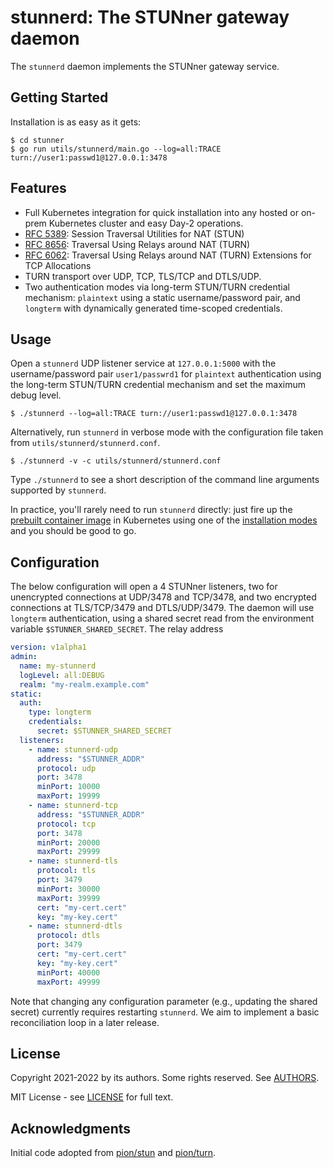 # stunnerd: The STUNner gateway daemon

The `stunnerd` daemon implements the STUNner gateway service.

## Getting Started

Installation is as easy as it gets:

```console
$ cd stunner
$ go run utils/stunnerd/main.go --log=all:TRACE turn://user1:passwd1@127.0.0.1:3478
```

## Features

* Full Kubernetes integration for quick installation into any hosted or on-prem Kubernetes cluster
  and easy Day-2 operations.
* [RFC 5389](https://tools.ietf.org/html/rfc5389): Session Traversal Utilities for NAT (STUN)
* [RFC 8656](https://tools.ietf.org/html/rfc8656): Traversal Using Relays around NAT (TURN)
* [RFC 6062](https://tools.ietf.org/html/rfc6062): Traversal Using Relays around NAT (TURN)
  Extensions for TCP Allocations
* TURN transport over UDP, TCP, TLS/TCP and DTLS/UDP.
* Two authentication modes via long-term STUN/TURN credential mechanism: `plaintext` using a static
  username/password pair, and `longterm` with dynamically generated time-scoped credentials.

## Usage

Open a `stunnerd` UDP listener service at `127.0.0.1:5000` with the username/password pair
`user1/passwrd1` for `plaintext` authentication using the long-term STUN/TURN credential mechanism
and set the maximum debug level.

```console
$ ./stunnerd --log=all:TRACE turn://user1:passwd1@127.0.0.1:3478
```

Alternatively, run `stunnerd` in verbose mode with the configuration file taken from
`utils/stunnerd/stunnerd.conf`.

```console
$ ./stunnerd -v -c utils/stunnerd/stunnerd.conf
```

Type `./stunnerd` to see a short description of the command line arguments supported by `stunnerd`.

In practice, you'll rarely need to run `stunnerd` directly: just fire up the [prebuilt container
image](https://hub.docker.com/repository/docker/l7mp/stunnerd) in Kubernetes using one of the
[installation modes](/doc/INSTALL.md) and you should be good to go.

## Configuration

The below configuration will open a 4 STUNner listeners, two for unencrypted connections at
UDP/3478 and TCP/3478, and two encrypted connections at TLS/TCP/3479 and DTLS/UDP/3479. The daemon
will use `longterm` authentication, using a shared secret read from the environment variable
`$STUNNER_SHARED_SECRET`. The relay address 

``` yaml
version: v1alpha1
admin:
  name: my-stunnerd
  logLevel: all:DEBUG
  realm: "my-realm.example.com"
static:
  auth:
    type: longterm
    credentials:
      secret: $STUNNER_SHARED_SECRET
  listeners:
    - name: stunnerd-udp
      address: "$STUNNER_ADDR"
      protocol: udp
      port: 3478
      minPort: 10000
      maxPort: 19999
    - name: stunnerd-tcp
      address: "$STUNNER_ADDR"
      protocol: tcp
      port: 3478
      minPort: 20000
      maxPort: 29999
    - name: stunnerd-tls
      protocol: tls
      port: 3479
      minPort: 30000
      maxPort: 39999
      cert: "my-cert.cert"
      key: "my-key.cert"
    - name: stunnerd-dtls
      protocol: dtls
      port: 3479
      cert: "my-cert.cert"
      key: "my-key.cert"
      minPort: 40000
      maxPort: 49999
```

Note that changing any configuration parameter (e.g., updating the shared secret) currently
requires restarting `stunnerd`. We aim to implement a basic reconciliation loop in a later release.
 
## License

Copyright 2021-2022 by its authors. Some rights reserved. See [AUTHORS](/AUTHORS).

MIT License - see [LICENSE](/LICENSE) for full text.

## Acknowledgments

Initial code adopted from [pion/stun](https://github.com/pion/stun) and
[pion/turn](https://github.com/pion/turn).
